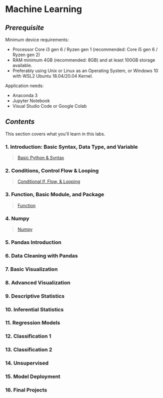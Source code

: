 # Machine Learning
## _Prerequisite_
Minimum device requirements: 
- Processor Core i3 gen 6 / Ryzen gen 1 (recommended: Core i5 gen 6 / Ryzen gen 2) 
- RAM minimum 4GB (recommended: 8GB) and at least 100GB storage available. 
- Preferably using Unix or Linux as an Operating System, or Windows 10 with WSL2 Ubuntu 18.04/20.04 Kernel.

Application needs:
- Anaconda 3
- Jupyter Notebook
- Visual Studio Code or Google Colab

## _Contents_
This section covers what you'll learn in this labs.

### 1. Introduction: Basic Syntax, Data Type, and Variable
> [Basic Python & Syntax](https://github.com/r-ap/TrainingMachineLearning/blob/main/Copy_of_BFI_PYIM_1.ipynb) 
### 2. Conditions, Control Flow & Looping
> [Conditional If, Flow, & Looping](https://github.com/r-ap/TrainingMachineLearning/blob/main/Copy_of_BFI_PYIM_2.ipynb) 
### 3. Function, Basic Module, and Package
> [Function](https://github.com/r-ap/TrainingMachineLearning/blob/main/BFI_PYIM_3.ipynb) 
### 4. Numpy
> [Numpy](https://github.com/r-ap/TrainingMachineLearning/blob/main/BFI_PYIM_4.ipynb) 
### 5. Pandas Introduction
### 6. Data Cleaning with Pandas
### 7. Basic Visualization
### 8. Advanced Visualization
### 9. Descriptive Statistics
### 10. Inferential Statistics
### 11. Regression Models
### 12. Classification 1
### 13. Classification 2
### 14. Unsupervised
### 15. Model Deployment
### 16. Final Projects
